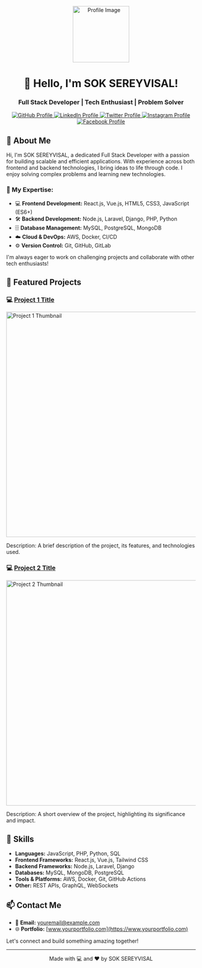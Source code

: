 <!-- Profile Header -->
<p align="center">
  <img src="https://avatars.githubusercontent.com/u/121630407?s=400&u=5d3eedbba04f16136a66b4cebfb823ffc1335b19&v=4" alt="Profile Image" width="150" height="150">
</p>

<h1 align="center">👋 Hello, I'm SOK SEREYVISAL!</h1>
<h3 align="center">Full Stack Developer | Tech Enthusiast | Problem Solver</h3>

<!-- Social Icons -->
<p align="center">
  <a href="https://github.com/soksereyvisalBIU">
    <img src="https://img.shields.io/badge/GitHub-%23181717.svg?style=for-the-badge&logo=GitHub&logoColor=white" alt="GitHub Profile">
  </a>
  <a href="https://www.linkedin.com/in/sok-sereyvisal-3552712b1?utm_source=share&utm_campaign=share_via&utm_content=profile&utm_medium=android_app">
    <img src="https://img.shields.io/badge/LinkedIn-%230077B5.svg?style=for-the-badge&logo=LinkedIn&logoColor=white" alt="LinkedIn Profile">
  </a>
  <a href="https://twitter.com/yourprofile">
    <img src="https://img.shields.io/badge/Twitter-%231DA1F2.svg?style=for-the-badge&logo=Twitter&logoColor=white" alt="Twitter Profile">
  </a>
  <a href="https://www.instagram.com/yourprofile">
    <img src="https://img.shields.io/badge/Instagram-%23E4405F.svg?style=for-the-badge&logo=Instagram&logoColor=white" alt="Instagram Profile">
  </a>
  <a href="https://www.facebook.com/soksereyvisal85?mibextid=ZbWKwL">
    <img src="https://img.shields.io/badge/Facebook-%231877F2.svg?style=for-the-badge&logo=Facebook&logoColor=white" alt="Facebook Profile">
  </a>
</p>


<!-- About Section -->
## 📝 About Me

Hi, I'm SOK SEREYVISAL, a dedicated Full Stack Developer with a passion for building scalable and efficient applications. With experience across both frontend and backend technologies, I bring ideas to life through code. I enjoy solving complex problems and learning new technologies.

### 🔧 My Expertise:
- 💻 **Frontend Development:** React.js, Vue.js, HTML5, CSS3, JavaScript (ES6+)
- 🛠️ **Backend Development:** Node.js, Laravel, Django, PHP, Python
- 🗄️ **Database Management:** MySQL, PostgreSQL, MongoDB
- ☁️ **Cloud & DevOps:** AWS, Docker, CI/CD
- ⚙️ **Version Control:** Git, GitHub, GitLab

I'm always eager to work on challenging projects and collaborate with other tech enthusiasts!

<!-- Featured Projects -->
## 🌟 Featured Projects

### 💻 [Project 1 Title](https://github.com/yourprofile/project1)
<p>
  <img src="https://via.placeholder.com/600x300" alt="Project 1 Thumbnail" width="600">
</p>
Description: A brief description of the project, its features, and technologies used.

### 💻 [Project 2 Title](https://github.com/yourprofile/project2)
<p>
  <img src="https://via.placeholder.com/600x300" alt="Project 2 Thumbnail" width="600">
</p>
Description: A short overview of the project, highlighting its significance and impact.

<!-- Skills Section -->
## 🚀 Skills

- **Languages:** JavaScript, PHP, Python, SQL
- **Frontend Frameworks:** React.js, Vue.js, Tailwind CSS
- **Backend Frameworks:** Node.js, Laravel, Django
- **Databases:** MySQL, MongoDB, PostgreSQL
- **Tools & Platforms:** AWS, Docker, Git, GitHub Actions
- **Other:** REST APIs, GraphQL, WebSockets

<!-- Contact Section -->
## 📫 Contact Me

- 💌 **Email:** [youremail@example.com](mailto:youremail@example.com)
- 🌐 **Portfolio:** [www.yourportfolio.com](https://www.yourportfolio.com)

Let's connect and build something amazing together!

---

<p align="center">Made with 💻 and ❤️ by SOK SEREYVISAL</p>